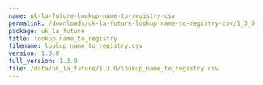 ```yaml
---
name: uk-la-future-lookup-name-to-registry-csv
permalink: /downloads/uk-la-future-lookup-name-to-registry-csv/1_3_0
package: uk_la_future
title: lookup_name_to_registry
filename: lookup_name_to_registry.csv
version: 1.3.0
full_version: 1.3.0
file: /data/uk_la_future/1.3.0/lookup_name_to_registry.csv
---
```

